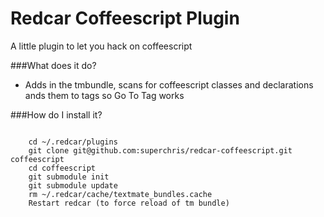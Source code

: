 Redcar Coffeescript Plugin
============

A little plugin to let you hack on coffeescript

###What does it do?

 - Adds in the tmbundle, scans for coffeescript classes and declarations ands them to tags so Go To Tag works

###How do I install it?

<code>
    cd ~/.redcar/plugins
    git clone git@github.com:superchris/redcar-coffeescript.git coffeescript
    cd coffeescript
    git submodule init
    git submodule update
    rm ~/.redcar/cache/textmate_bundles.cache
    Restart redcar (to force reload of tm bundle)
</code>
